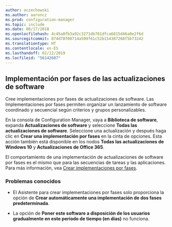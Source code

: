 ```yaml
---
author: aczechowski
ms.author: aaroncz
ms.prod: configuration-manager
ms.topic: include
ms.date: 08/17/2018
ms.openlocfilehash: 4c45a0fb3a92c3271db781dfca6815d46a0e2f6d
ms.sourcegitcommit: 874d78f08714a509f61c52b154387268f5b73242
ms.translationtype: HT
ms.contentlocale: es-ES
ms.lasthandoff: 02/12/2019
ms.locfileid: "56142607"
---
```

## <a name="bkmk_pod"></a> Implementación por fases de las actualizaciones de software
<!--1358146-->

Cree implementaciones por fases de actualizaciones de software. Las Implementaciones por fases permiten organizar un lanzamiento de software coordinado y secuencial según criterios y grupos personalizables.

En la consola de Configuration Manager, vaya a **Biblioteca de software**, expanda **Actualizaciones de software** y seleccione **Todas las actualizaciones de software**. Seleccione una actualización y después haga clic en **Crear una implementación por fases** en la cinta de opciones. Esta acción también está disponible en los nodos **Todas las actualizaciones de Windows 10** y **Actualizaciones de Office 365**. 

El comportamiento de una implementación de actualizaciones de software por fases es el mismo que para las secuencias de tareas y las aplicaciones. Para más información, vea [Crear implementaciones por fases](/sccm/osd/deploy-use/create-phased-deployment-for-task-sequence).


### <a name="known-issues"></a>Problemas conocidos

- El Asistente para crear implementaciones por fases solo proporciona la opción de **Crear automáticamente una implementación de dos fases predeterminada**.

- La opción de **Poner este software a disposición de los usuarios gradualmente en este período de tiempo (en días)** no funciona.  



